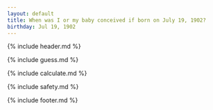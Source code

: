 ```yaml
---
layout: default
title: When was I or my baby conceived if born on July 19, 1902?
birthday: Jul 19, 1902
---
```


{% include header.md %}

{% include guess.md %}

{% include calculate.md %}

{% include safety.md %}

{% include footer.md %}



